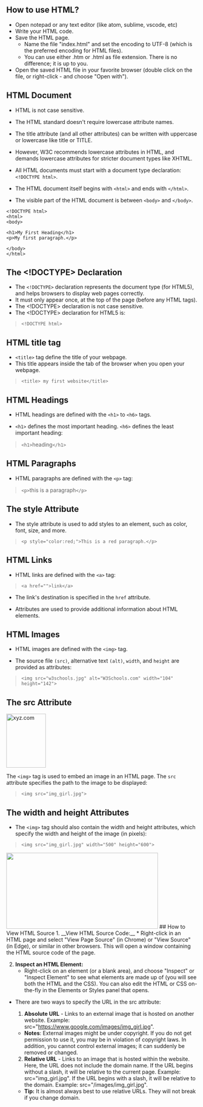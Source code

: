 ## How to use HTML? 
* Open notepad or any text editor (like atom, sublime, vscode, etc)
* Write your HTML code.
* Save the HTML page.
    * Name the file "index.html" and set the encoding to UTF-8 (which is the preferred encoding for HTML files).
    * You can use either .htm or .html as file extension. There is no difference; it is up to you.
* Open the saved HTML file in your favorite browser (double click on the file, or right-click - and choose "Open with"). 
## HTML Document
* HTML is not case sensitive.
* The HTML standard doesn't require lowercase attribute names.

* The title attribute (and all other attributes) can be written with uppercase or lowercase like title or TITLE.

* However, W3C recommends lowercase attributes in HTML, and demands lowercase attributes for stricter document types like XHTML.
* All HTML documents must start with a document type declaration: `<!DOCTYPE html>`.   
* The HTML document itself begins with `<html>` and ends with `</html>`.
* The visible part of the HTML document is between `<body>` and `</body>`.
```
<!DOCTYPE html>
<html>
<body>

<h1>My First Heading</h1>
<p>My first paragraph.</p>

</body>
</html>
```
## The <!DOCTYPE> Declaration
* The `<!DOCTYPE>` declaration represents the document type (for HTML5), and helps browsers to display web pages correctly.
* It must only appear once, at the top of the page (before any HTML tags).
* The <!DOCTYPE> declaration is not case sensitive.
* The <!DOCTYPE> declaration for HTML5 is:
> `<!DOCTYPE html>`
## HTML title tag
* `<title>` tag define the title of your webpage.
* This title appears inside the tab of the browser when you open your webpage.
>`<title> my first website</title>`
## HTML Headings
* HTML headings are defined with the `<h1>` to `<h6>` tags.

* `<h1>` defines the most important heading. `<h6>` defines the least important heading: 
>`<h1>`heading`</h1>`
## HTML Paragraphs
* HTML paragraphs are defined with the `<p>` tag:
>`<p>`this is a paragraph`</p>`
## The style Attribute
* The style attribute is used to add styles to an element, such as color, font, size, and more.

>`<p style="color:red;">This is a red paragraph.</p>`
## HTML Links
* HTML links are defined with the `<a>` tag:
>`<a href="">link</a>`
* The link's destination is specified in the `href` attribute. 

* Attributes are used to provide additional information about HTML elements.
## HTML Images
* HTML images are defined with the `<img>` tag.

* The source file `(src)`, alternative text `(alt)`, `width`, and `height` are provided as attributes:
>`<img src="w3schools.jpg" alt="W3Schools.com" width="104" height="142">`
## The src Attribute
<img src="xyz.jpg" alt="xyz.com" width="104" height="142">

The `<img>` tag is used to embed an image in an HTML page. The `src` attribute specifies the path to the image to be displayed:

>`<img src="img_girl.jpg">`
## The width and height Attributes
* The `<img>` tag should also contain the width and height attributes, which specify the width and height of the image (in pixels):

>`<img src="img_girl.jpg" width="500" height="600">`
<img src="img_girl.jpg" width="400" height="200">
## How to View HTML Source
1. __View HTML Source Code:__
    * Right-click in an HTML page and select "View Page Source" (in Chrome) or "View Source" (in Edge), or similar in other browsers. This will open a window containing the HTML source code of the page.

2. __Inspect an HTML Element:__
    * Right-click on an element (or a blank area), and choose "Inspect" or "Inspect Element" to see what elements are made up of (you will see both the HTML and the CSS). You can also edit the HTML or CSS on-the-fly in the Elements or Styles panel that opens.

* There are two ways to specify the URL in the src attribute:

    1. __Absolute URL__ - Links to an external image that is hosted on another website. Example: src="https://www.google.com/images/img_girl.jpg".

    * __Notes__: External images might be under copyright. If you do not get permission to use it, you may be in violation of copyright laws. In addition, you cannot control external images; it can suddenly be removed or changed.

    2. __Relative URL__ - Links to an image that is hosted within the website. Here, the URL does not include the domain name. If the URL begins without a slash, it will be relative to the current page. Example: src="img_girl.jpg". If the URL begins with a slash, it will be relative to the domain. Example: src="/images/img_girl.jpg".

    * __Tip:__ It is almost always best to use relative URLs. They will not break if you change domain.


